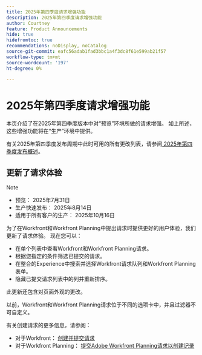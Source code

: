 ```yaml
---
title: 2025年第四季度请求增强功能
description: 2025年第四季度请求增强功能
author: Courtney
feature: Product Announcements
hide: true
hidefromtoc: true
recommendations: noDisplay, noCatalog
source-git-commit: eafc56adab1fad3bbc1a4f3dc8f61e599ab21f57
workflow-type: tm+mt
source-wordcount: '197'
ht-degree: 0%

---
```


# 2025年第四季度请求增强功能

本页介绍了在2025年第四季度版本中对“预览”环境所做的请求增强。 如上所述，这些增强功能将在“生产”环境中提供。

有关2025年第四季度发布周期中此时可用的所有更改列表，请参阅[ 2025年第四季度发布概述](/help/quicksilver/product-announcements/product-releases/25-q4-release-activity/25-q4-release-overview.md)。

## 更新了请求体验

>[!NOTE]
>
>* 预览： 2025年7月31日
>* 生产快速发布： 2025年8月14日
>* 适用于所有客户的生产： 2025年10月16日

为了在Workfront和Workfront Planning中提出请求时提供更好的用户体验，我们更新了请求体验。 现在您可以：

* 在单个列表中查看Workfront和Workfront Planning请求。
* 根据您指定的条件筛选已提交的请求。
* 在整合的Experience中搜索并选择Workfront请求队列和Workfront Planning表单。
* 隐藏已提交请求列表中的列并重新排序。

此更新还包含对页面外观的更改。

以前，Workfront和Workfront Planning请求位于不同的选项卡中，并且过滤器不可自定义。

有关创建请求的更多信息，请参阅：

* 对于Workfront： [创建并提交请求](/help/quicksilver/manage-work/requests/create-requests/create-submit-requests.md)
* 对于Workfront Planning： [提交Adobe Workfront Planning请求以创建记录](/help/quicksilver/planning/requests/submit-requests.md)
